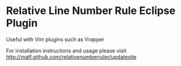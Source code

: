 Relative Line Number Rule Eclipse Plugin
========================================

Useful with Vim plugins such as Vrapper

For installation instructions and usage please visit http://matf.github.com/relativenumberruler/updatesite
